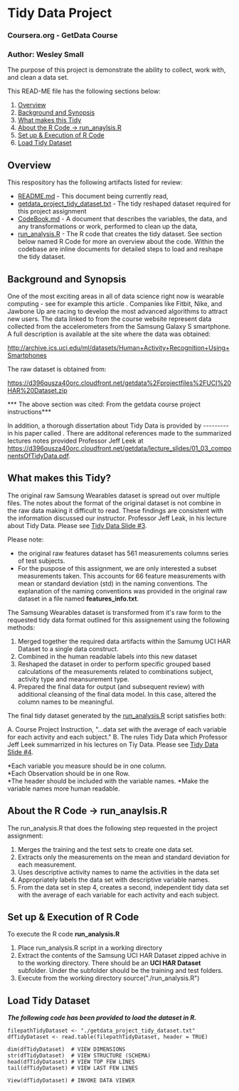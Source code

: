 # Tidy Data Project
### Coursera.org - GetData Course 
### Author: Wesley Small

The purpose of this project is demonstrate the ability to collect, work with, and clean a data set. 

This READ-ME file has the following sections below:

1. [Overview](README.md#overview)
2. [Background and Synopsis](README.md#background-and-synopsis)
3. [What makes this Tidy](README.md#what-makes-this-tidy)
4. [About the R Code -> run_anaylsis.R](README.md#about-the-r-code---run_anaylsisr)
5. [Set up & Execution of R Code](README.md#set-up--execution-of-r-code)
6. [Load Tidy Dataset](README.md#load-tidy-dataset)


## Overview

This respository has the following artifacts listed for review:

* [README.md](README.md) - This document being currently read,
* [getdata_project_tidy_dataset.txt](getdata_project_tidy_dataset.txt) - The tidy reshaped dataset required for this project assignment
* [CodeBook.md](CodeBook.md) -  A document that describes the variables, the data, and any transformations or work, performed to clean up the data,
* [run_analysis.R](run_analysis.R) - The R code that creates the tidy dataset.  See section below named R Code for more an overview about the code.  Within the codebase are inline documents for detailed steps to load and reshape the tidy dataset.


## Background and Synopsis

One of the most exciting areas in all of data science right now is wearable computing - see for example this article . Companies like Fitbit, Nike, and Jawbone Up are racing to develop the most advanced algorithms to attract new users. The data linked to from the course website represent data collected from the accelerometers from the Samsung Galaxy S smartphone. A full description is available at the site where the data was obtained: 

<http://archive.ics.uci.edu/ml/datasets/Human+Activity+Recognition+Using+Smartphones>

The raw dataset is obtained from:

<https://d396qusza40orc.cloudfront.net/getdata%2Fprojectfiles%2FUCI%20HAR%20Dataset.zip>

*** The above section was cited: From the getdata course project instructions***

In addition, a thorough dissertation about Tidy Data is provided by --------- in his paper called []().  There are additonal references made to the summarized lectures notes provided Professor Jeff Leek at <https://d396qusza40orc.cloudfront.net/getdata/lecture_slides/01_03_componentsOfTidyData.pdf>.

## What makes this Tidy?

The original raw Samsung Wearables dataset is spread out over multiple files. The notes about the format of the original dataset is not combine in the raw data making it difficult to read. These findings are consistent with the information discussed our instructor. Professor Jeff Leak, in his lecture about Tidy Data.  Please see [Tidy Data Slide #3](http://jtleek.com/modules/03_GettingData/01_03_componentsOfTidyData/#3).

Please note:

* the original raw features dataset has 561 measurements columns series of test subjects. 
* For the puspose of this assignment, we are only interested a subset measurements taken. This accounts for 66 feature measurements with mean or standard deviation (std) in the naming conventions. The explanation of the naming conventions was provided in the original raw dataset in a file named **features_info.txt**.
 
The Samsung Wearables dataset is transformed from it's raw form to the requested tidy data format outlined for this assignement using the following methods:

1. Merged together the required data artifacts within the Samumg UCI HAR Dataset to a single data construct.
2. Combined in the human readable labels into this new dataset 
3. Reshaped the dataset in order to perform specific grouped based calculations of the measurements related to combinations subject, activity type and meansurement type.
4. Prepared the final data for output (and subsequent review) with additional cleansing of the final data model. In this case, altered the column names to be meaningful.

The final tidy dataset generated by the [run_analysis.R](run_analysis.R) script satisfies both:

A. Course Project Instruction, "...data set with the average of each variable for each activity and each subject."
B. The rules Tidy Data which Professor Jeff Leek summarrized in his lectures on Tiy Data. Please see [Tidy Data Slide #4](http://jtleek.com/modules/03_GettingData/01_03_componentsOfTidyData/#4). 

*Each variable you measure should be in one column.  
*Each Observation should be in one Row.  
*The header should be included with the variable names.
*Make the variable names more human readable.


## About the R Code -> run_anaylsis.R

The run_analysis.R that does the following step requested in the project assignment:
 
1. Merges the training and the test sets to create one data set.
2. Extracts only the measurements on the mean and standard deviation for each measurement. 
3. Uses descriptive activity names to name the activities in the data set
4. Appropriately labels the data set with descriptive variable names. 
5. From the data set in step 4, creates a second, independent tidy data set with the average of each variable for each activity and each subject.


## Set up & Execution of R Code

To execute the R code **run_analysis.R**

1. Place run_analysis.R script in a working directory
2. Extract the contents of the Samsung UCI HAR Dataset zipped achive in to the working directory.  There should be an **UCI HAR Dataset** subfolder. Under the subfolder should be the training and test folders.
3. Execute from the working directory 
    source("./run_analysis.R") 

## Load Tidy Dataset

***The following code has been provided to load the dataset in R.***

    filepathTidyDataset <- "./getdata_project_tidy_dataset.txt"
    dfTidyDataset <- read.table(filepathTidyDataset, header = TRUE)
    
    dim(dfTidyDataset)  # VIEW DIMENSIONS
    str(dfTidyDataset)  # VIEW STRUCTURE (SCHEMA)
    head(dfTidyDataset) # VIEW TOP FEW LINES
    tail(dfTidyDataset) # VIEW LAST FEW LINES
    
    View(dfTidyDataset) # INVOKE DATA VIEWER
    